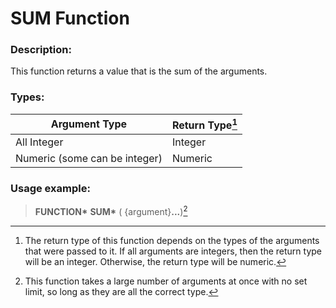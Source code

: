 # SUM Function

### Description:

This function returns a value that is the sum of the arguments.

### Types:

| Argument Type | Return Type[^1] |
| ------------- | ----------- |
| All Integer   | Integer     |
| Numeric (some can be integer) | Numeric |

### Usage example:

> **FUNCTION\*** **SUM\*** ( {argument}**...**)[^2]

[^1]:
    The return type of this function depends on the types of
    the arguments that were passed to it. If all arguments are integers, then the return type will be an integer. Otherwise, the return type will be numeric.

[^2]:
    This function takes a large number of arguments at once with no set limit, so long as they are all the correct type.
